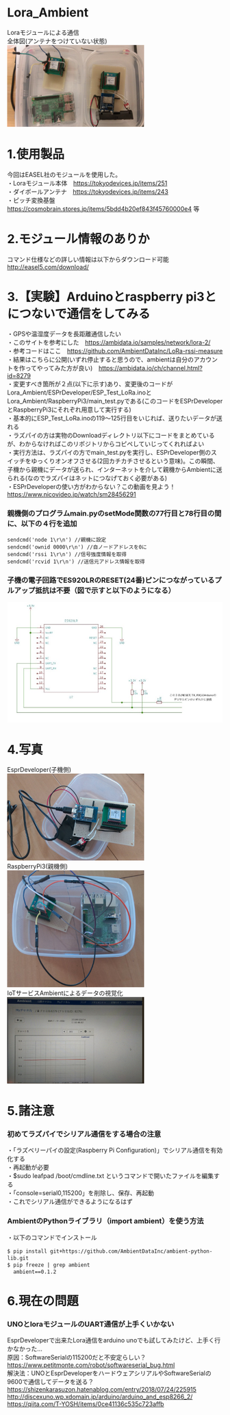 # Lora_Ambient
Loraモジュールによる通信  
全体図(アンテナをつけていない状態)  
<img src="./fig/all_system.png" width="320">

# 1.使用製品
今回はEASEL社のモジュールを使用した。  
・Loraモジュール本体　https://tokyodevices.jp/items/251  
・ダイポールアンテナ　https://tokyodevices.jp/items/243  
・ピッチ変換基盤　https://cosmobrain.stores.jp/items/5bdd4b20ef843f45760000e4 等  

# 2.モジュール情報のありか
コマンド仕様などの詳しい情報は以下からダウンロード可能  
http://easel5.com/download/  

# 3.【実験】Arduinoとraspberry pi3とにつないで通信をしてみる
・GPSや温湿度データを長距離通信したい  
・このサイトを参考にした　https://ambidata.io/samples/network/lora-2/  
・参考コードはここ　https://github.com/AmbientDataInc/LoRa-rssi-measure  
・結果はこちらに公開(いずれ停止すると思うので、ambientは自分のアカウントを作ってやってみた方が良い)　https://ambidata.io/ch/channel.html?id=8279  
・変更すべき箇所が２点(以下に示す)あり、変更後のコードがLora_Ambient/ESPrDeveloper/ESP_Test_LoRa.inoとLora_Ambient/RaspberryPi3/main_test.pyである(このコードをESPrDeveloperとRaspberryPi3にそれぞれ用意して実行する)  
・基本的にESP_Test_LoRa.inoの119～125行目をいじれば、送りたいデータが送れる  
・ラズパイの方は実物のDownloadディレクトリ以下にコードをまとめているが、わからなければこのリポジトリからコピペしていじってくれればよい  
・実行方法は、ラズパイの方でmain_test.pyを実行し、ESPrDeveloper側のスイッチをゆっくりオンオフさせる(2回カチカチさせるという意味)。この瞬間、子機から親機にデータが送られ、インターネットを介して親機からAmbientに送られる(なのでラズパイはネットにつなげておく必要がある)  
・ESPrDeveloperの使い方がわからない？この動画を見よう！https://www.nicovideo.jp/watch/sm28456291

### 親機側のプログラムmain.pyのsetMode関数の77行目と78行目の間に、以下の４行を追加
```
sendcmd('node 1\r\n') //親機に設定  
sendcmd('ownid 0000\r\n') //自ノードアドレスを0に  
sendcmd('rssi 1\r\n') //信号強度情報を取得  
sendcmd('rcvid 1\r\n') //送信元アドレス情報を取得  
```
### 子機の電子回路でES920LRのRESET(24番)ピンにつながっているプルアップ抵抗は不要（図で示すと以下のようになる）
![lora_arduino](./fig/lora_arduino.jpg)

# 4.写真
EsprDeveloper(子機側)  
<img src="./fig/esprdeveloper.png" width="320">  
RaspberryPi3(親機側)  
<img src="./fig/raspberrypi3.png" width="320">  
IoTサービスAmbientによるデータの視覚化  
<img src="./fig/ambient.png" width="320">

# 5.諸注意
### 初めてラズパイでシリアル通信をする場合の注意
・「ラズベリーパイの設定(Raspberry Pi Configuration)」でシリアル通信を有効化する  
・再起動が必要  
・$sudo leafpad /boot/cmdline.txt というコマンドで開いたファイルを編集する  
・「console=serial0,115200」を削除し、保存、再起動  
・これでシリアル通信ができるようになるはず  

### AmbientのPythonライブラリ（import ambient）を使う方法
・以下のコマンドでインストール  
```
$ pip install git+https://github.com/AmbientDataInc/ambient-python-lib.git  
$ pip freeze | grep ambient  
  ambient==0.1.2
```
      
# 6.現在の問題
### UNOとloraモジュールのUART通信が上手くいかない
EsprDeveloperで出来たLora通信をarduino unoでも試してみたけど、上手く行かなかった…  
原因：SoftwareSerialの115200だと不安定らしい？ https://www.petitmonte.com/robot/softwareserial_bug.html  
解決法：UNOとEsprDeveloperをハードウェアシリアルやSoftwareSerialの9600で通信してデータを送る？  
https://shizenkarasuzon.hatenablog.com/entry/2018/07/24/225915  
http://discexuno.wp.xdomain.jp/arduino/arduino_and_esp8266_2/  
https://qiita.com/T-YOSH/items/0ce41136c535c723affb

